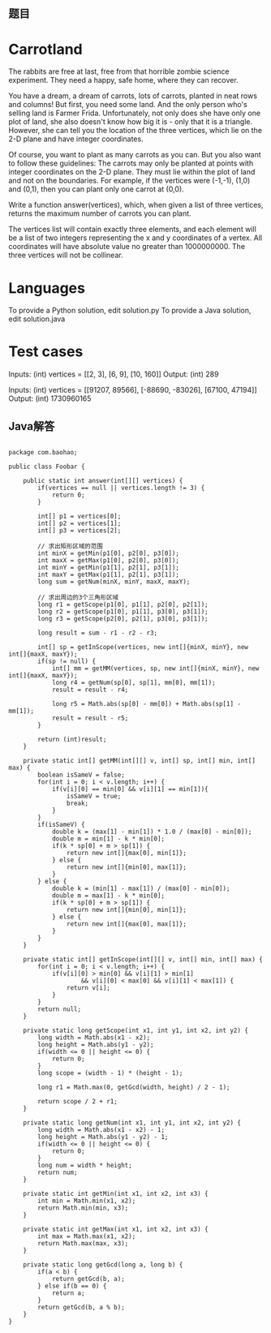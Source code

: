 
## 题目

Carrotland
==========

The rabbits are free at last, free from that horrible zombie science experiment. They need a happy, safe home, where they can recover.

You have a dream, a dream of carrots, lots of carrots, planted in neat rows and columns! But first, you need some land. And the only person who's selling land is Farmer Frida. Unfortunately, not only does she have only one plot of land, she also doesn't know how big it is - only that it is a triangle. However, she can tell you the location of the three vertices, which lie on the 2-D plane and have integer coordinates.

Of course, you want to plant as many carrots as you can. But you also want to follow these guidelines: The carrots may only be planted at points with integer coordinates on the 2-D plane. They must lie within the plot of land and not on the boundaries. For example, if the vertices were (-1,-1), (1,0) and (0,1), then you can plant only one carrot at (0,0).

Write a function answer(vertices), which, when given a list of three vertices, returns the maximum number of carrots you can plant.

The vertices list will contain exactly three elements, and each element will be a list of two integers representing the x and y coordinates of a vertex. All coordinates will have absolute value no greater than 1000000000. The three vertices will not be collinear.

Languages
=========

To provide a Python solution, edit solution.py
To provide a Java solution, edit solution.java

Test cases
==========

Inputs:
    (int) vertices = [[2, 3], [6, 9], [10, 160]]
Output:
    (int) 289

Inputs:
    (int) vertices = [[91207, 89566], [-88690, -83026], [67100, 47194]]
Output:
    (int) 1730960165

## Java解答

```

package com.baohao;

public class Foobar {

	public static int answer(int[][] vertices) {
        if(vertices == null || vertices.length != 3) {
			return 0;
		}

		int[] p1 = vertices[0];
		int[] p2 = vertices[1];
		int[] p3 = vertices[2];

		// 求出矩形区域的范围
		int minX = getMin(p1[0], p2[0], p3[0]);
		int maxX = getMax(p1[0], p2[0], p3[0]);
		int minY = getMin(p1[1], p2[1], p3[1]);
		int maxY = getMax(p1[1], p2[1], p3[1]);
		long sum = getNum(minX, minY, maxX, maxY);

		// 求出周边的3个三角形区域
		long r1 = getScope(p1[0], p1[1], p2[0], p2[1]);
		long r2 = getScope(p1[0], p1[1], p3[0], p3[1]);
		long r3 = getScope(p2[0], p2[1], p3[0], p3[1]);

		long result = sum - r1 - r2 - r3;

		int[] sp = getInScope(vertices, new int[]{minX, minY}, new int[]{maxX, maxY});
		if(sp != null) {
			int[] mm = getMM(vertices, sp, new int[]{minX, minY}, new int[]{maxX, maxY});
			long r4 = getNum(sp[0], sp[1], mm[0], mm[1]);
			result = result - r4;

			long r5 = Math.abs(sp[0] - mm[0]) + Math.abs(sp[1] - mm[1]);
			result = result - r5;
		}

		return (int)result;
    }

    private static int[] getMM(int[][] v, int[] sp, int[] min, int[] max) {
		boolean isSameV = false;
		for(int i = 0; i < v.length; i++) {
			if(v[i][0] == min[0] && v[i][1] == min[1]){
				isSameV = true;
				break;
			}
		}
		if(isSameV) {
			double k = (max[1] - min[1]) * 1.0 / (max[0] - min[0]);
			double m = min[1] - k * min[0];
			if(k * sp[0] + m > sp[1]) {
				return new int[]{max[0], min[1]};
			} else {
				return new int[]{min[0], max[1]};
			}
		} else {
			double k = (min[1] - max[1]) / (max[0] - min[0]);
			double m = max[1] - k * min[0];
			if(k * sp[0] + m > sp[1]) {
				return new int[]{min[0], min[1]};
			} else {
				return new int[]{max[0], max[1]};
			}
		}
	}

	private static int[] getInScope(int[][] v, int[] min, int[] max) {
		for(int i = 0; i < v.length; i++) {
			if(v[i][0] > min[0] && v[i][1] > min[1]
					&& v[i][0] < max[0] && v[i][1] < max[1]) {
				return v[i];
			}
		}
		return null;
	}

	private static long getScope(int x1, int y1, int x2, int y2) {
		long width = Math.abs(x1 - x2);
		long height = Math.abs(y1 - y2);
		if(width <= 0 || height <= 0) {
			return 0;
		}
		long scope = (width - 1) * (height - 1);

		long r1 = Math.max(0, getGcd(width, height) / 2 - 1);

		return scope / 2 + r1;
	}

	private static long getNum(int x1, int y1, int x2, int y2) {
		long width = Math.abs(x1 - x2) - 1;
		long height = Math.abs(y1 - y2) - 1;
		if(width <= 0 || height <= 0) {
			return 0;
		}
		long num = width * height;
		return num;
	}

	private static int getMin(int x1, int x2, int x3) {
		int min = Math.min(x1, x2);
		return Math.min(min, x3);
	}

	private static int getMax(int x1, int x2, int x3) {
		int max = Math.max(x1, x2);
		return Math.max(max, x3);
	}

	private static long getGcd(long a, long b) {
		if(a < b) {
			return getGcd(b, a);
		} else if(b == 0) {
			return a;
		}
		return getGcd(b, a % b);
	}
}

```